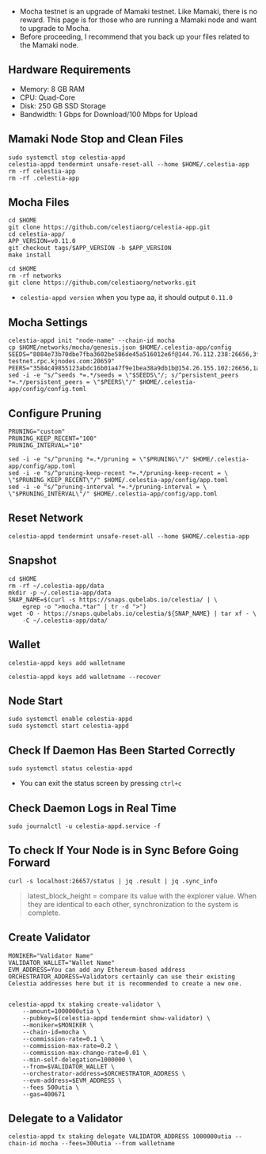 - Mocha testnet is an upgrade of Mamaki testnet. Like Mamaki, there is no reward. This page is for those who are running a Mamaki node and want to upgrade to Mocha.
- Before proceeding, I recommend that you back up your files related to the Mamaki node.

## Hardware Requirements

 - Memory: 8 GB RAM
 - CPU: Quad-Core
 - Disk: 250 GB SSD Storage
 - Bandwidth: 1 Gbps for Download/100 Mbps for Upload

## Mamaki Node Stop and Clean Files
```
sudo systemctl stop celestia-appd
celestia-appd tendermint unsafe-reset-all --home $HOME/.celestia-app
rm -rf celestia-app
rm -rf .celestia-app
```

## Mocha Files
```
cd $HOME
git clone https://github.com/celestiaorg/celestia-app.git
cd celestia-app/
APP_VERSION=v0.11.0
git checkout tags/$APP_VERSION -b $APP_VERSION
make install
```
```
cd $HOME
rm -rf networks
git clone https://github.com/celestiaorg/networks.git
```
- ``celestia-appd version`` when you type aa, it should output ``0.11.0``

## Mocha Settings
```
celestia-appd init "node-name" --chain-id mocha
cp $HOME/networks/mocha/genesis.json $HOME/.celestia-app/config
SEEDS="8084e73b70dbe7fba3602be586de45a516012e6f@144.76.112.238:26656,3f472746f46493309650e5a033076689996c8881@celestia-testnet.rpc.kjnodes.com:20659"
PEERS="3584c49855123abdc16b01a47f9e1bea38a9db1b@154.26.155.102:26656,1afcd97b0bf289700378e18b45dc1f927917bba0@65.109.92.79:11656,3247475e99137ea3a9158a07d3d898281f8c70e5@135.181.136.124:26656,dc9e20553d0ac00d0bbd373caeb91256d9e99236@80.240.31.236:26656,a4a4e43dd641f1b921f76a02154846968024f744@95.111.235.247:26656,1d667e973e0dfcf0f92f7a202c241f5cfa6039cb@188.34.154.35:26656,5f7eeebf3d90344a6efeea95f8f260fe455b8096@46.4.23.42:36656,1afcd97b0bf289700378e18b45dc1f927917bba0@65.109.92.79:11656,1166d64ee61acbaa34cf6d4be99af60725549bb4@35.198.125.182:26656,77fe717fc70370c5b1782c136a5bf7ef1e1e7b5d@167.235.233.34:26656"
sed -i -e "s/^seeds *=.*/seeds = \"$SEEDS\"/; s/^persistent_peers *=.*/persistent_peers = \"$PEERS\"/" $HOME/.celestia-app/config/config.toml
```

## Configure Pruning
```
PRUNING="custom"
PRUNING_KEEP_RECENT="100"
PRUNING_INTERVAL="10"

sed -i -e "s/^pruning *=.*/pruning = \"$PRUNING\"/" $HOME/.celestia-app/config/app.toml
sed -i -e "s/^pruning-keep-recent *=.*/pruning-keep-recent = \
\"$PRUNING_KEEP_RECENT\"/" $HOME/.celestia-app/config/app.toml
sed -i -e "s/^pruning-interval *=.*/pruning-interval = \
\"$PRUNING_INTERVAL\"/" $HOME/.celestia-app/config/app.toml
```

## Reset Network
```
celestia-appd tendermint unsafe-reset-all --home $HOME/.celestia-app
```

## Snapshot
```
cd $HOME
rm -rf ~/.celestia-app/data
mkdir -p ~/.celestia-app/data
SNAP_NAME=$(curl -s https://snaps.qubelabs.io/celestia/ | \
    egrep -o ">mocha.*tar" | tr -d ">")
wget -O - https://snaps.qubelabs.io/celestia/${SNAP_NAME} | tar xf - \
    -C ~/.celestia-app/data/
```

## Wallet
```
celestia-appd keys add walletname
```
```
celestia-appd keys add walletname --recover
```

## Node Start

```
sudo systemctl enable celestia-appd
sudo systemctl start celestia-appd
```

## Check If Daemon Has Been Started Correctly

```
sudo systemctl status celestia-appd
```
- You can exit the status screen by pressing `ctrl+c` 

## Check Daemon Logs in Real Time

```
sudo journalctl -u celestia-appd.service -f
```

## To check If Your Node is in Sync Before Going Forward

```
curl -s localhost:26657/status | jq .result | jq .sync_info
```
> latest_block_height =  compare its value with the explorer value. When they are identical to each other, synchronization to the system is complete.

## Create Validator
```
MONIKER="Validator Name"
VALIDATOR_WALLET="Wallet Name"
EVM_ADDRESS=You can add any Ethereum-based address
ORCHESTRATOR_ADDRESS=Validators certainly can use their existing Celestia addresses here but it is recommended to create a new one.


celestia-appd tx staking create-validator \
    --amount=1000000utia \
    --pubkey=$(celestia-appd tendermint show-validator) \
    --moniker=$MONIKER \
    --chain-id=mocha \
    --commission-rate=0.1 \
    --commission-max-rate=0.2 \
    --commission-max-change-rate=0.01 \
    --min-self-delegation=1000000 \
    --from=$VALIDATOR_WALLET \
    --orchestrator-address=$ORCHESTRATOR_ADDRESS \
    --evm-address=$EVM_ADDRESS \
    --fees 500utia \
    --gas=400671
```

## Delegate to a Validator
```
celestia-appd tx staking delegate VALIDATOR_ADDRESS 1000000utia --chain-id mocha --fees=300utia --from walletname
```
